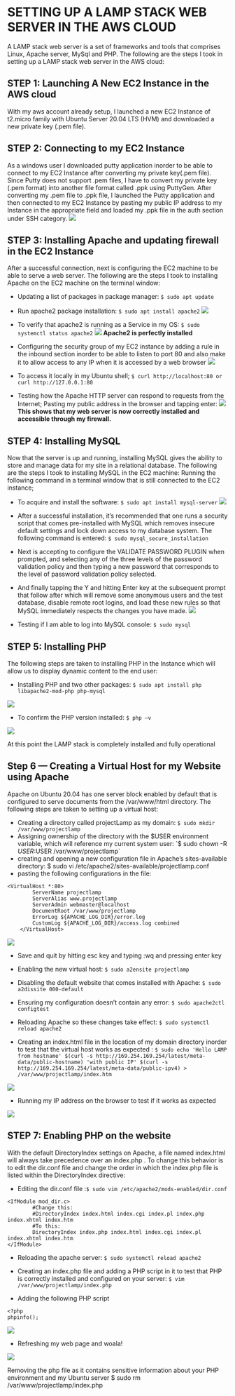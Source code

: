 # SETTING UP A LAMP STACK WEB SERVER IN THE AWS CLOUD

A LAMP stack web server is a set of frameworks and tools that comprises Linux, Apache server, MySql and PHP.
 The following are the steps I took in setting up a LAMP stack web server in the AWS cloud:
 
## STEP 1: Launching A New EC2 Instance in the AWS cloud

With my aws account already setup, I launched a new EC2 Instance of t2.micro family with Ubuntu Server 20.04 LTS (HVM) and downloaded a new private key (.pem file). 

## STEP 2: Connecting to my EC2 Instance

As a windows user I downloaded putty application inorder to be able to connect to my EC2 Instance after converting my private key(.pem file). Since Putty does not support .pem files, I have to convert my private key (.pem format) into another file format called .ppk using PuttyGen.
After converting my .pem file to .ppk file, I launched the Putty application and then connected to my EC2 Instance by pasting my public IP address to my Instance in the appropriate field and loaded my .ppk file in the auth section under SSH category. 
![](./img/lamp-images/connecting%20to%20ec2%20machine.png)

## STEP 3: Installing Apache and updating firewall in the EC2 Instance

After a successful connection, next is configuring the EC2 machine to be able to serve a web server. The following are the steps I took to installing Apache on the EC2 machine on the terminal window:
-	Updating a list of packages in package manager: `$ sudo apt update`
-	Run apache2 package installation: `$ sudo apt install apache2`
![](./img/lamp-images/installing%20apache2.png)
-	To verify that apache2 is running as a Service in my OS: `$ sudo systemctl status apache2`
![](./img/lamp-images/Apache2%20running%20perfectly.png)
 **Apache2 is perfectly installed**

- Configuring the security group of my EC2 instance by adding a rule in the inbound section inorder to be able to listen to port 80 and also make it to allow access to any IP when it is accessed by a web browser
![](./img/lamp-images/adding%20http%20rule.png)

- To access it locally in my Ubuntu shell; `$ curl http://localhost:80 or curl http://127.0.0.1:80`

- Testing how the Apache HTTP server can respond to requests from the Internet; Pasting my public address in the browser and tapping enter:
![](./img/lamp-images/Apache2%20working%20on%20browser.png)
**This shows that my web server is now correctly installed and accessible through my firewall.**

## STEP 4: Installing MySQL

Now that the server is up and running, installing MySQL gives the ability to store and manage data for my site in a relational database. The following are the steps I took to installing MySQL in the EC2 machine:
Running the following command in a terminal window that is still connected to the EC2 instance;
-	To acquire and install the software: `$ sudo apt install mysql-server`
![](./img/lamp-images/installing%20mysql%20server.png)

- After a successful installation,  it’s recommended that one runs a security script that comes pre-installed with MySQL which removes insecure default settings and lock down access to my database system. The following command is entered:
`$ sudo mysql_secure_installation`
- Next is accepting to configure the VALIDATE PASSWORD PLUGIN when prompted, and selecting any of the three levels of the password validation policy and then typing a new password that corresponds to the level of password validation policy selected.
- And finally tapping the Y and hitting Enter key at the subsequent prompt that follow after which will remove some anonymous users and the test database, disable remote root logins, and load these new rules so that MySQL immediately respects the changes you have made.
![](./img/lamp-images/mysql%20secure%20installation.png)

-	Testing if I am able to log into MySQL console: `$ sudo mysql`

## STEP 5: Installing PHP

The following steps are taken to installing PHP in the Instance which will allow us to display dynamic content to the end user:

-	Installing PHP and two other packages: `$ sudo apt install php libapache2-mod-php php-mysql`

![](./img/lamp-images/installing%20php.png)

-	To confirm the PHP version installed: `$ php –v`

![](./img/lamp-images/php%20installed%20perfectly.png)

At this point the LAMP stack is completely installed and fully operational

## Step 6 — Creating a Virtual Host for my Website using Apache

Apache on Ubuntu 20.04 has one server block enabled by default that is configured to serve documents from the /var/www/html directory. The following steps are taken to setting up a virtual host:
-	Creating a directory called projectLamp as my domain: `$ sudo mkdir /var/www/projectlamp`
-	Assigning ownership of the directory with the $USER environment variable, which will reference my current system user: `$ sudo chown -R $USER:$USER /var/www/projectlamp`
-	creating and opening a new configuration file in Apache’s sites-available directory: $ sudo vi /etc/apache2/sites-available/projectlamp.conf
-	pasting the following configurations in the file: 
```
<VirtualHost *:80>
	    ServerName projectlamp
	    ServerAlias www.projectlamp 
	    ServerAdmin webmaster@localhost
	    DocumentRoot /var/www/projectlamp
	    ErrorLog ${APACHE_LOG_DIR}/error.log
	    CustomLog ${APACHE_LOG_DIR}/access.log combined
	</VirtualHost>
 ```
 ![](./img/lamp-images/configuring%20virtual%20host.png)
 
 - Save and quit by hitting esc key and typing :wq and pressing enter key
 

-	Enabling the new virtual host: `$ sudo a2ensite projectlamp`
-	Disabling the default website that comes installed with Apache: `$ sudo a2dissite 000-default`
-	Ensuring my configuration doesn’t contain any error: `$ sudo apache2ctl configtest`
-	Reloading Apache so these changes take effect: `$ sudo systemctl reload apache2`
-	Creating an index.html file in the location of my domain directory inorder to test that the virtual host works as expected : `$ sudo echo 'Hello LAMP from hostname' $(curl -s http://169.254.169.254/latest/meta-data/public-hostname) 'with public IP' $(curl -s http://169.254.169.254/latest/meta-data/public-ipv4) > /var/www/projectlamp/index.htm`

![](./img/lamp-images/enabling%20the%20new%20config.png)

-	Running my IP address on the browser to test if it works as expected

![](./img/lamp-images/new%20virtual%20host%20working%20on%20browser.png)

## STEP 7: Enabling PHP on the website

With the default DirectoryIndex settings on Apache, a file named index.html will always take precedence over an index.php . To change this behavior is to edit the dir.conf file and change the order in which the index.php file is listed within the DirectoryIndex directive:
- Editing the dir.conf file :`$ sudo vim /etc/apache2/mods-enabled/dir.conf`
```
<IfModule mod_dir.c>
        #Change this:
        #DirectoryIndex index.html index.cgi index.pl index.php index.xhtml index.htm
        #To this:
        DirectoryIndex index.php index.html index.cgi index.pl index.xhtml index.htm
</IfModule>
```
- Reloading the apache server: `$ sudo systemctl reload apache2`

- Creating an index.php file and adding a PHP script in it to test that PHP is correctly installed and configured on your server: `$ vim /var/www/projectlamp/index.php`

- Adding the following PHP script
 ```
 <?php
phpinfo();
```
![](./img/lamp-images/editing%20the%20dir%20file.png)

- Refreshing my web page and woala!

![](./img/lamp-images/php%20working%20on%20browser.png)

Removing the php file as it contains sensitive information about your PHP environment and my Ubuntu server
$ sudo rm /var/www/projectlamp/index.php
